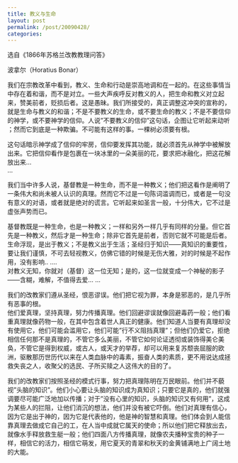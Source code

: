 ```yaml
---
title: 教义与生命
layout: post
permalink: /post/20090428/
categories: 
---
```


选自《1866年苏格兰改教教理问答》  
  
波拿尔（Horatius Bonar）  
  
我们在宗教改革中看到，教义、生命和行动是崇高地调和在一起的。在这些事情当中存在着和谐，而不是对立。一些大声疾呼反对教义的人，把生命和教义对立起来，赞美前者，贬损后者。这是愚昧。我们所接受的，真正调整这冲突的宣称的，就是生命与教义的和谐；不是不要教义的生命，或不要生命的教义；不是不要信仰的神学，或不要神学的信仰。人说”不要教义的信仰”这句话，企图让它听起来动听  
；然而它到底是一种欺骗。不可能有这样的事。一棵树必须要有根。  
  
这句话暗示神学成了信仰的牢房，信仰要发挥其功能，就必须首先从神学中被解放出来。它把信仰看作是包裹在一块冰里的一朵美丽的花，要求把冰融化，把这花解放出来…  
…  
  
我们当中许多人说，基督教是一种生命，而不是一种教义；他们把这看作是阐明了一条伟大和尚未被人认识的真理。然而它不过是一句陈词滥调而已，或者是一句没有意义的对语，或者就是绝对的谎言。它听起来如圣言一般，十分伟大，它不过是虚张声势而已。  
  
基督教既是一种生命，也是一种教义；一样和另外一样几乎有同样的分量。但它首先是一种教义，然后才是一种生命；除非它首先是前者，否则它就不可能是后者。生命浮现，是出于教义；不是教义出于生活；圣经归于知识——真知识的重要性，要让我们谨慎，不可去轻视教义，仿佛它错的时候是无伤大雅，对的时候是不起作用，没有影响.. ….  
对教义无知，你就对（基督）这一位无知；是的，这一位就变成一个神秘的影子——含糊，难解，不值得去爱… …  
  
我们的改教家们遵从圣经，恨恶谬误。他们把它视为罪，本身是邪恶的，是几乎所有恶事的根。  
他们爱真理，坚持真理，努力传播真理。他们回避谬误就像回避毒药一般；他们看重真理就像药物一般，在其中包含着世人真正的健康。他们知道人当要有真理却没有使用它，他们可能会滥用它，他们可能”行不义阻挡真理”；但他们仍爱它，拒绝相信任何那不是真理的，不管它多么美丽，不管它如何论证透彻或装饰得美仑美奂，不管它是得到权威，或古人，或天才的举荐，却可以用来复苏颓丧屈服的欧洲，驱散那历世历代以来在人类血脉中的毒素，振奋人类的素质，更不用说达成拯救失丧之人，收聚父的选民、子所买赎之人这伟大的目的了。  
  
我们的改教家们按照圣经的模式行事，努力把真理陈明在万民眼前。他们并不藐视”头脑的知识”。他们小心要让头脑的知识成为真知识；只要它是真的，他们就强调要尽可能广泛地加以传播；对于”没有心里的知识，头脑的知识又有何用”，这成为某些人的拦阻，让他们消沉的想法，他们并没有被它吓倒。他们对真理有信心，因为它是出于神的，因为它是代表他的，他是神的智慧和真理。他们体会到人能信靠真理去做成它自己的工，在人当中成就它属天的使命；所以他们把它释放出去，就像水手释放救生艇一般；他们四面八方传播真理，就像农夫播种宝贵的种子一样，相信它的活力，相信它萌发，用它夏天的青翠和秋天的金黄铺满地上广阔土地的大能。

